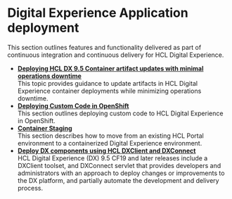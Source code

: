 # Digital Experience Application deployment

This section outlines features and functionality delivered as part of continuous integration and continuous delivery for HCL Digital Experience.

-   **[Deploying HCL DX 9.5 Container artifact updates with minimal operations downtime](../containerization/deploy_container_artifact_updates.md)**  
This topic provides guidance to update artifacts in HCL Digital Experience container deployments while minimizing operations downtime.
-   **[Deploying Custom Code in OpenShift](../containerization/deploying_custom_code_openshift.md)**  
This section outlines deploying custom code to HCL Digital Experience in OpenShift.
-   **[Container Staging](../containerization/container_staging.md)**  
This section describes how to move from an existing HCL Portal environment to a containerized Digital Experience environment.
-   **[Deploy DX components using HCL DXClient and DXConnect](../containerization/deploy_dx_components_using_hcl_dx_client_and_dx_connect.md)**  
HCL Digital Experience \(DX\) 9.5 CF19 and later releases include a DXClient toolset, and DXConnect servlet that provides developers and administrators with an approach to deploy changes or improvements to the DX platform, and partially automate the development and delivery process.

